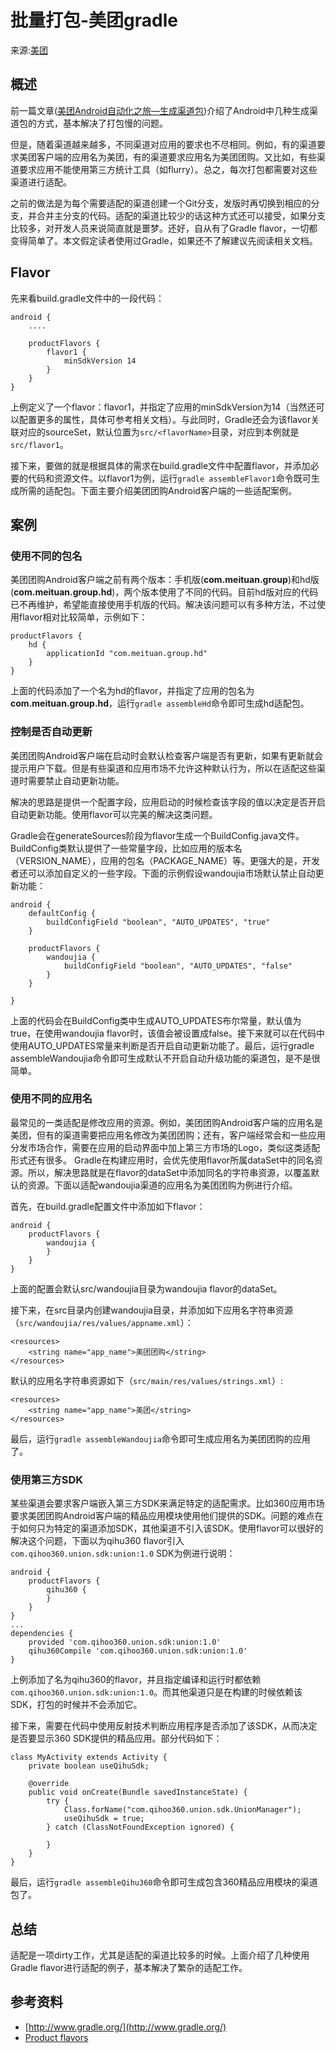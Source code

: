 # 批量打包-美团gradle

来源:[美团](http://tech.meituan.com/mt-apk-adaptation.html)

## 概述

前一篇文章([美团Android自动化之旅—生成渠道包](http://tech.meituan.com/mt-apk-packaging.html))介绍了Android中几种生成渠道包的方式，基本解决了打包慢的问题。

但是，随着渠道越来越多，不同渠道对应用的要求也不尽相同。例如，有的渠道要求美团客户端的应用名为美团，有的渠道要求应用名为美团团购。又比如，有些渠道要求应用不能使用第三方统计工具（如flurry）。总之，每次打包都需要对这些渠道进行适配。

之前的做法是为每个需要适配的渠道创建一个Git分支，发版时再切换到相应的分支，并合并主分支的代码。适配的渠道比较少的话这种方式还可以接受，如果分支比较多，对开发人员来说简直就是噩梦。还好，自从有了Gradle flavor，一切都变得简单了。本文假定读者使用过Gradle，如果还不了解建议先阅读相关文档。

## Flavor

先来看build.gradle文件中的一段代码：

```
android {
    ....

    productFlavors {
        flavor1 {
            minSdkVersion 14
        }
    }
}
```

上例定义了一个flavor：flavor1，并指定了应用的minSdkVersion为14（当然还可以配置更多的属性，具体可参考相关文档）。与此同时，Gradle还会为该flavor关联对应的sourceSet，默认位置为`src/<flavorName>`目录，对应到本例就是`src/flavor1`。

接下来，要做的就是根据具体的需求在build.gradle文件中配置flavor，并添加必要的代码和资源文件。以flavor1为例，运行`gradle assembleFlavor1`命令既可生成所需的适配包。下面主要介绍美团团购Android客户端的一些适配案例。

## 案例
### 使用不同的包名
美团团购Android客户端之前有两个版本：手机版(**com.meituan.group**)和hd版(**com.meituan.group.hd**)，两个版本使用了不同的代码。目前hd版对应的代码已不再维护，希望能直接使用手机版的代码。解决该问题可以有多种方法，不过使用flavor相对比较简单，示例如下：

```
productFlavors {
    hd {
        applicationId "com.meituan.group.hd"
    }
}
```

上面的代码添加了一个名为hd的flavor，并指定了应用的包名为**com.meituan.group.hd**，运行`gradle assembleHd`命令即可生成hd适配包。

### 控制是否自动更新

美团团购Android客户端在启动时会默认检查客户端是否有更新，如果有更新就会提示用户下载。但是有些渠道和应用市场不允许这种默认行为，所以在适配这些渠道时需要禁止自动更新功能。

解决的思路是提供一个配置字段，应用启动的时候检查该字段的值以决定是否开启自动更新功能。使用flavor可以完美的解决这类问题。

Gradle会在generateSources阶段为flavor生成一个BuildConfig.java文件。BuildConfig类默认提供了一些常量字段，比如应用的版本名（VERSION_NAME），应用的包名（PACKAGE_NAME）等。更强大的是，开发者还可以添加自定义的一些字段。下面的示例假设wandoujia市场默认禁止自动更新功能：

```
android {
    defaultConfig {
        buildConfigField "boolean", "AUTO_UPDATES", "true"
    }

    productFlavors {
        wandoujia {
            buildConfigField "boolean", "AUTO_UPDATES", "false"
        }        
    }

}
```

上面的代码会在BuildConfig类中生成AUTO_UPDATES布尔常量，默认值为true，在使用wandoujia flavor时，该值会被设置成false。接下来就可以在代码中使用AUTO_UPDATES常量来判断是否开启自动更新功能了。最后，运行gradle assembleWandoujia命令即可生成默认不开启自动升级功能的渠道包，是不是很简单。


### 使用不同的应用名

最常见的一类适配是修改应用的资源。例如，美团团购Android客户端的应用名是美团，但有的渠道需要把应用名修改为美团团购；还有，客户端经常会和一些应用分发市场合作，需要在应用的启动界面中加上第三方市场的Logo，类似这类适配形式还有很多。
Gradle在构建应用时，会优先使用flavor所属dataSet中的同名资源。所以，解决思路就是在flavor的dataSet中添加同名的字符串资源，以覆盖默认的资源。下面以适配wandoujia渠道的应用名为美团团购为例进行介绍。

首先，在build.gradle配置文件中添加如下flavor：

```
android {
    productFlavors {
        wandoujia { 
        }
    }
}
```

上面的配置会默认src/wandoujia目录为wandoujia flavor的dataSet。

接下来，在src目录内创建wandoujia目录，并添加如下应用名字符串资源（`src/wandoujia/res/values/appname.xml`）：

```
<resources>
    <string name="app_name">美团团购</string>
</resources>
```

默认的应用名字符串资源如下（`src/main/res/values/strings.xml`）:

```
<resources>
    <string name="app_name">美团</string>
</resources>
```

最后，运行`gradle assembleWandoujia`命令即可生成应用名为美团团购的应用了。

### 使用第三方SDK

某些渠道会要求客户端嵌入第三方SDK来满足特定的适配需求。比如360应用市场要求美团团购Android客户端的精品应用模块使用他们提供的SDK。问题的难点在于如何只为特定的渠道添加SDK，其他渠道不引入该SDK。使用flavor可以很好的解决这个问题，下面以为qihu360 flavor引入`com.qihoo360.union.sdk:union:1.0` SDK为例进行说明：

```
android {
    productFlavors {
        qihu360 {
        }
    }
}
...
dependencies {
    provided 'com.qihoo360.union.sdk:union:1.0'
    qihu360Compile 'com.qihoo360.union.sdk:union:1.0'
}
```

上例添加了名为qihu360的flavor，并且指定编译和运行时都依赖`com.qihoo360.union.sdk:union:1.0`。而其他渠道只是在构建的时候依赖该SDK，打包的时候并不会添加它。

接下来，需要在代码中使用反射技术判断应用程序是否添加了该SDK，从而决定是否要显示360 SDK提供的精品应用。部分代码如下：

```
class MyActivity extends Activity {
    private boolean useQihuSdk;

    @override
    public void onCreate(Bundle savedInstanceState) {
        try {
            Class.forName("com.qihoo360.union.sdk.UnionManager");
            useQihuSdk = true;
        } catch (ClassNotFoundException ignored) {

        }
    }
}
```

最后，运行`gradle assembleQihu360`命令即可生成包含360精品应用模块的渠道包了。

## 总结
适配是一项dirty工作，尤其是适配的渠道比较多的时候。上面介绍了几种使用Gradle flavor进行适配的例子，基本解决了繁杂的适配工作。

## 参考资料
* [http://www.gradle.org/](http://www.gradle.org/)
* [Product flavors](http://tools.android.com/tech-docs/new-build-system/user-guide#TOC-Product-flavors)
